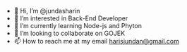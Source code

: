 - 👋 Hi, I’m @jundasharin
- 👀 I’m interested in Back-End Developer
- 🌱 I’m currently learning Node-js and Phyton
- 💞️ I’m looking to collaborate on GOJEK
- 📫 How to reach me at my email harisjundan@gmail.com

<!---
jundasharin/jundasharin is a ✨ special ✨ repository because its `README.md` (this file) appears on your GitHub profile.
You can click the Preview link to take a look at your changes.
--->

